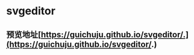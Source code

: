# svgeditor
## 预览地址[https://guichuju.github.io/svgeditor/.](https://guichuju.github.io/svgeditor/.)
